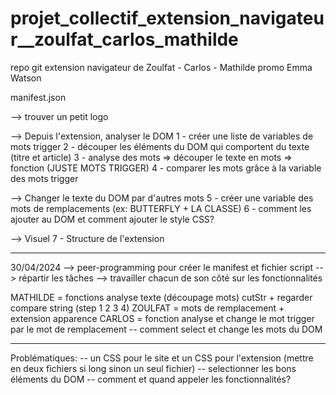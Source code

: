 # projet_collectif_extension_navigateur\_\_zoulfat_carlos_mathilde

repo git extension navigateur de Zoulfat - Carlos - Mathilde promo Emma Watson

<!--
1 - Save images that are with a quality superior to x*y px quality;
2 - Highlight all words that match a certain keyword and give a translation for all of them, having into account each case, translating one word before one word after;
3 - Give a certain inclination to all the text (45°, 90°, 135°, 170°, 215°);

4 - Funny 1984 censorship, replace all the words style that arent under a certain rule book to be followed;
-----------------------------------------------------------------------------------------------------------

 Grandes tâches à réaliser:

--> manifest.json
--> trouver un petit logo

--> Depuis l'extension, analyser le DOM
 1 - créer une liste de variables de mots trigger 
 2 - découper les éléments du DOM qui comportent du texte (titre et article)
 3 - analyse des mots => découper le texte en mots => fonction (JUSTE MOTS TRIGGER)
 4 - comparer les mots grâce à la variable des mots trigger

--> Changer le texte du DOM par d'autres mots
 5 - créer une variable des mots de remplacements (ex: BUTTERFLY + LA CLASSE)
 6 - comment les ajouter au DOM et comment ajouter le style CSS?

 --> Visuel
 7 - Structure de l'extension

-----------------------------------------------------------------------------------------------------------

30/04/2024
--> peer-programming pour créer le manifest et fichier script
--> répartir les tâches 
--> travailler chacun de son côté sur les fonctionnalités

MATHILDE = fonctions analyse texte (découpage mots) cutStr + regarder compare string (step 1 2 3 4)
ZOULFAT = mots de remplacement + extension apparence 
CARLOS = fonction analyse et change le mot trigger par le mot de remplacement -- comment select et change les mots du DOM

-----------------------------------------------------------------------------------------------------------

Problématiques:
-- un CSS pour le site et un CSS pour l'extension (mettre en deux fichiers si long sinon un seul fichier)
-- selectionner les bons éléments du DOM
-- comment et quand appeler les fonctionnalités?
